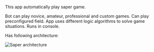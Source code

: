 This app automatically play saper game.

Bot can play novice, amateur, professional and custom games. Can play preconfigured field.
App uses different logic algorithms to solve game situations.
Runs in console.

Has following architecture:

![Saper architecture](https://github.com/user-attachments/assets/43cf2ff8-e8f3-4a93-bdbd-df94c828b23e)